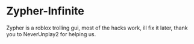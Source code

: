 # Zypher-Infinite
Zypher is a roblox trolling gui, most of the hacks work, ill fix it later, thank you to NeverUnplay2 for helping us.
